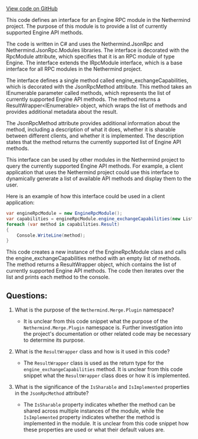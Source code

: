 [View code on GitHub](https://github.com/nethermindeth/nethermind/Nethermind.Merge.Plugin/IEngineRpcModule.cs)

This code defines an interface for an Engine RPC module in the Nethermind project. The purpose of this module is to provide a list of currently supported Engine API methods. 

The code is written in C# and uses the Nethermind.JsonRpc and Nethermind.JsonRpc.Modules libraries. The interface is decorated with the RpcModule attribute, which specifies that it is an RPC module of type Engine. The interface extends the IRpcModule interface, which is a base interface for all RPC modules in the Nethermind project.

The interface defines a single method called engine_exchangeCapabilities, which is decorated with the JsonRpcMethod attribute. This method takes an IEnumerable<string> parameter called methods, which represents the list of currently supported Engine API methods. The method returns a ResultWrapper<IEnumerable<string>> object, which wraps the list of methods and provides additional metadata about the result.

The JsonRpcMethod attribute provides additional information about the method, including a description of what it does, whether it is sharable between different clients, and whether it is implemented. The description states that the method returns the currently supported list of Engine API methods.

This interface can be used by other modules in the Nethermind project to query the currently supported Engine API methods. For example, a client application that uses the Nethermind project could use this interface to dynamically generate a list of available API methods and display them to the user. 

Here is an example of how this interface could be used in a client application:

```csharp
var engineRpcModule = new EngineRpcModule();
var capabilities = engineRpcModule.engine_exchangeCapabilities(new List<string>());
foreach (var method in capabilities.Result)
{
    Console.WriteLine(method);
}
```

This code creates a new instance of the EngineRpcModule class and calls the engine_exchangeCapabilities method with an empty list of methods. The method returns a ResultWrapper object, which contains the list of currently supported Engine API methods. The code then iterates over the list and prints each method to the console.
## Questions: 
 1. What is the purpose of the `Nethermind.Merge.Plugin` namespace?
    - It is unclear from this code snippet what the purpose of the `Nethermind.Merge.Plugin` namespace is. Further investigation into the project's documentation or other related code may be necessary to determine its purpose.

2. What is the `ResultWrapper` class and how is it used in this code?
    - The `ResultWrapper` class is used as the return type for the `engine_exchangeCapabilities` method. It is unclear from this code snippet what the `ResultWrapper` class does or how it is implemented.

3. What is the significance of the `IsSharable` and `IsImplemented` properties in the `JsonRpcMethod` attribute?
    - The `IsSharable` property indicates whether the method can be shared across multiple instances of the module, while the `IsImplemented` property indicates whether the method is implemented in the module. It is unclear from this code snippet how these properties are used or what their default values are.